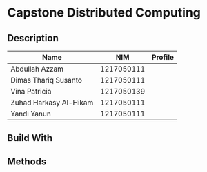 # Capstone Distributed Computing

## Description


| Name                                   |     NIM     |   Profile  |
| -------------------------------------- | ----------- | ---------- | 
| Abdullah Azzam                         | 1217050111  |            |
| Dimas Thariq Susanto                   | 1217050111  |            |
| Vina Patricia                          | 1217050139  |            |
| Zuhad Harkasy Al-Hikam                 | 1217050111  |            |
| Yandi Yanun                            | 1217050111  |            |

## Build With


## Methods
